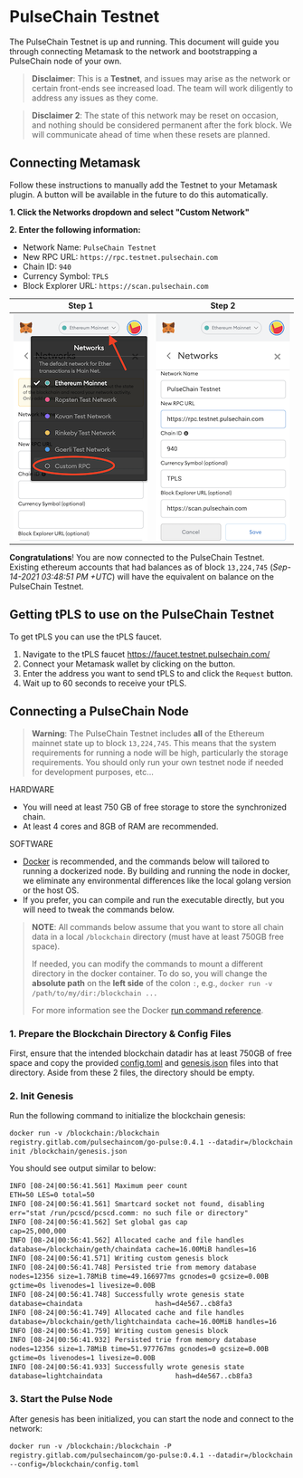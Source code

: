 # PulseChain Testnet

The PulseChain Testnet is up and running. This document will guide you through connecting Metamask to the network and bootstrapping a PulseChain node of your own.

> **Disclaimer**: This is a **Testnet**, and issues may arise as the network or certain front-ends see increased load. The team will work diligently to address any issues as they come.

> **Disclaimer 2**: The state of this network may be reset on occasion, and nothing should be considered permanent after the fork block. We will communicate ahead of time when these resets are planned.

## Connecting Metamask

Follow these instructions to manually add the Testnet to your Metamask plugin. A button will be available in the future to do this automatically.

**1. Click the Networks dropdown and select "Custom Network"**

**2. Enter the following information:**
- Network Name: `PulseChain Testnet`
- New RPC URL: `https://rpc.testnet.pulsechain.com`
- Chain ID: `940`
- Currency Symbol: `TPLS`
- Block Explorer URL: `https://scan.pulsechain.com`

|   Step 1    |   Step 2    |
| ----------- | ----------- |
![Metamask step1](images/step1.png) | ![Metamask step2](images/step2.png) |

**Congratulations**! You are now connected to the PulseChain Testnet. Existing ethereum accounts that had balances as of block `13,224,745` (*Sep-14-2021 03:48:51 PM +UTC*) will have the equivalent on balance on the PulseChain Testnet.

## Getting tPLS to use on the PulseChain Testnet

To get tPLS you can use the tPLS faucet.

1. Navigate to the tPLS faucet https://faucet.testnet.pulsechain.com/
2. Connect your Metamask wallet by clicking on the button.
3. Enter the address you want to send tPLS to and click the `Request` button.
4. Wait up to 60 seconds to receive your tPLS.


## Connecting a PulseChain Node

> **Warning**: The PulseChain Testnet includes **all** of the Ethereum mainnet state up to block `13,224,745`. This means that the system requirements for running a node will be high, particularly the storage requirements. You should only run your own testnet node if needed for development purposes, etc...

HARDWARE
- You will need at least 750 GB of free storage to store the synchronized chain.
- At least 4 cores and 8GB of RAM are recommended. 

SOFTWARE
- [Docker](https://docs.docker.com/get-docker/) is recommended, and the commands below will tailored to running a dockerized node. By building and running the node in docker, we eliminate any environmental differences like the local golang version or the host OS.
- If you prefer, you can compile and run the executable directly, but you will need to tweak the commands below.


> **NOTE**: All commands below assume that you want to store all chain data in a local `/blockchain` directory (must have at least 750GB free space).
>
> If needed, you can modify the commands to mount a different directory in the docker container. To do so, you will change the **absolute path** on the **left side** of the colon `:`, e.g., `docker run -v /path/to/my/dir:/blockchain ...`
> 
> For more information see the Docker [run command reference](https://docs.docker.com/engine/reference/commandline/run/#mount-volume--v---read-only).

### 1. Prepare the Blockchain Directory & Config Files

First, ensure that the intended blockchain datadir has at least 750GB of free space and copy the provided [config.toml](config.toml) and [genesis.json](genesis.json) files into that directory. Aside from these 2 files, the directory should be empty.

### 2. Init Genesis

Run the following command to initialize the blockchain genesis:
```shell
docker run -v /blockchain:/blockchain registry.gitlab.com/pulsechaincom/go-pulse:0.4.1 --datadir=/blockchain init /blockchain/genesis.json
```

You should see output similar to below:
```log
INFO [08-24|00:56:41.561] Maximum peer count                       ETH=50 LES=0 total=50
INFO [08-24|00:56:41.561] Smartcard socket not found, disabling    err="stat /run/pcscd/pcscd.comm: no such file or directory"
INFO [08-24|00:56:41.562] Set global gas cap                       cap=25,000,000
INFO [08-24|00:56:41.562] Allocated cache and file handles         database=/blockchain/geth/chaindata cache=16.00MiB handles=16
INFO [08-24|00:56:41.571] Writing custom genesis block
INFO [08-24|00:56:41.748] Persisted trie from memory database      nodes=12356 size=1.78MiB time=49.166977ms gcnodes=0 gcsize=0.00B gctime=0s livenodes=1 livesize=0.00B
INFO [08-24|00:56:41.748] Successfully wrote genesis state         database=chaindata                  hash=d4e567..cb8fa3
INFO [08-24|00:56:41.749] Allocated cache and file handles         database=/blockchain/geth/lightchaindata cache=16.00MiB handles=16
INFO [08-24|00:56:41.759] Writing custom genesis block
INFO [08-24|00:56:41.932] Persisted trie from memory database      nodes=12356 size=1.78MiB time=51.977767ms gcnodes=0 gcsize=0.00B gctime=0s livenodes=1 livesize=0.00B
INFO [08-24|00:56:41.933] Successfully wrote genesis state         database=lightchaindata                  hash=d4e567..cb8fa3
```

### 3. Start the Pulse Node

After genesis has been initialized, you can start the node and connect to the network:

```shell
docker run -v /blockchain:/blockchain -P registry.gitlab.com/pulsechaincom/go-pulse:0.4.1 --datadir=/blockchain --config=/blockchain/config.toml
```
